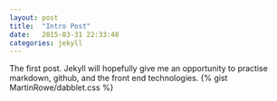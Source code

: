 ```yaml
---
layout: post
title:  "Intro Post"
date:   2015-03-31 22:33:48
categories: jekyll
---
```

The first post. Jekyll will hopefully give me an opportunity to practise markdown, github, and the front end technologies. 
{% gist MartinRowe/dabblet.css %}
